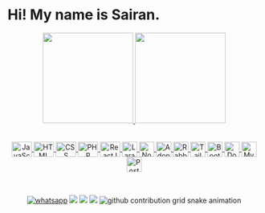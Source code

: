 <h1> Hi! My name is Sairan. </h1>

<div align="center">
  <a href="https://github.com/SairanSerra">
  <img height="180em" src="https://github-readme-stats.vercel.app/api?username=SairanSerra&show_icons=true&theme=dracula&include_all_commits=true&count_private=true"/>
  <img height="180em" src="https://github-readme-stats.vercel.app/api/top-langs/?username=SairanSerra&layout=compact&langs_count=10&theme=dracula"/>
</div>

 <br>
<div  align="center"> 
  <div style="display: inline_block"><br>
  <img align="center" alt="JavaScript" title="JavaScript" height="30" width="40" src="https://cdn.jsdelivr.net/gh/devicons/devicon/icons/javascript/javascript-original.svg">
  <img align="center" alt="HTML" height="30" title="HTML5" width="40" src="https://cdn.jsdelivr.net/gh/devicons/devicon/icons/html5/html5-original.svg">
  <img align="center" alt="CSS" height="30" title="CSS3" width="40" src="https://cdn.jsdelivr.net/gh/devicons/devicon/icons/css3/css3-original.svg">
  <img align="center" alt="PHP" height="30" title="PHP" width="40" src="https://cdn.jsdelivr.net/gh/devicons/devicon/icons/php/php-original.svg">  
  <img align="center" height="30" alt="ReactJS/React-Native" title="ReactJS/React-Native" width="40" src="https://cdn.jsdelivr.net/gh/devicons/devicon/icons/react/react-original.svg" />
  <img align="center" height="30" alt="Laravel" title="Laravel" src="https://cdn.jsdelivr.net/gh/devicons/devicon/icons/laravel/laravel-original.svg" />
  <img align="center" height="30" alt="Node" title="Node" src="https://cdn.jsdelivr.net/gh/devicons/devicon/icons/nodejs/nodejs-original.svg" />
  <img align="center" height="30" alt="AdonisJs" title="AdonisJs" src="https://cdn.jsdelivr.net/gh/devicons/devicon/icons/adonisjs/adonisjs-original.svg" />
  <img align="center" height="30" alt="RabbitMQ" title="RabbitMQ" src="https://cdn.jsdelivr.net/gh/devicons/devicon/icons/rabbitmq/rabbitmq-original.svg" />
  <img align="center" height="30" alt="TailwindCss" title="TailwindCss" src="https://cdn.jsdelivr.net/gh/devicons/devicon/icons/tailwindcss/tailwindcss-original.svg" />
  <img align="center" height="30" alt="Bootstrap" title="Bootstrap" src="https://cdn.jsdelivr.net/gh/devicons/devicon/icons/bootstrap/bootstrap-original.svg" />
  <img align="center" height="30" alt="Docker" title="Docker" src="https://cdn.jsdelivr.net/gh/devicons/devicon/icons/docker/docker-original.svg" />
  <img align="center" height="30" alt="MySQL" title="MySQL" src="https://cdn.jsdelivr.net/gh/devicons/devicon/icons/mysql/mysql-original.svg" />
  <img align="center" height="30" alt="Postgree" title="Postgree" src="https://cdn.jsdelivr.net/gh/devicons/devicon/icons/postgresql/postgresql-original.svg" />
  
 </div>
 
 ##
 
  <br>
   <a href="https://api.whatsapp.com/send?phone=5511996076125&text=Olá%20tudo%20bem,%20entrei%20em%20contato%20através%20do%20seu%20Github?"><img src="https://img.shields.io/badge/WhatsApp-25D366?style=for-the-badge&logo=whatsapp&logoColor=white" alt="whatsapp" title="WhatsApp"  widht:"40" height:"40"/></a>
  <a href="https://www.instagram.com/sairan_serra/" target="_blank"><img src="https://img.shields.io/badge/-Instagram-%23E4405F?style=for-the-badge&logo=instagram&logoColor=white" target="_blank"></a>
  <a href="https://br.linkedin.com/in/sairan-serra-dos-santos-005a42208" target="_blank"><img src="https://img.shields.io/badge/-LinkedIn-%230077B5?style=for-the-badge&logo=linkedin&logoColor=white" target="_blank"></a> 
  <a href = "mailto:sairan.serra@gmail.com"><img src="https://img.shields.io/badge/-Gmail-%23333?style=for-the-badge&logo=gmail&logoColor=white" target="_blank"></a>
 
<picture>
  <source media="(prefers-color-scheme: dark)" srcset="https://raw.githubusercontent.com/SairanSerra/SairanSerra/output/github-contribution-grid-snake-dark.svg">
  <source media="(prefers-color-scheme: dark)" srcset="https://raw.githubusercontent.com/SairanSerra/SairanSerra/output/github-contribution-grid-snake.svg">
  <img alt="github contribution grid snake animation" src="https://raw.githubusercontent.com/SairanSerra/SairanSerra/output/github-contribution-grid-snake.svg">
</picture>
 
</div>
 

